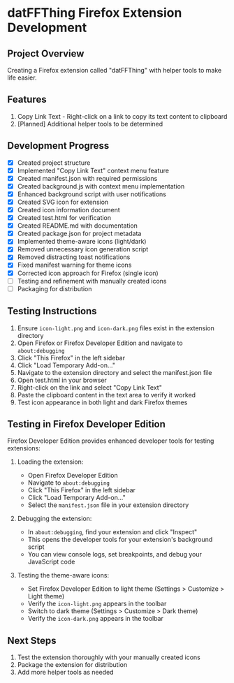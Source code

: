 # datFFThing Firefox Extension Development

## Project Overview
Creating a Firefox extension called "datFFThing" with helper tools to make life easier.

## Features
1. Copy Link Text - Right-click on a link to copy its text content to clipboard
2. [Planned] Additional helper tools to be determined

## Development Progress
- [x] Created project structure
- [x] Implemented "Copy Link Text" context menu feature
- [x] Created manifest.json with required permissions
- [x] Created background.js with context menu implementation
- [x] Enhanced background script with user notifications
- [x] Created SVG icon for extension
- [x] Created icon information document
- [x] Created test.html for verification
- [x] Created README.md with documentation
- [x] Created package.json for project metadata
- [x] Implemented theme-aware icons (light/dark)
- [x] Removed unnecessary icon generation script
- [x] Removed distracting toast notifications
- [x] Fixed manifest warning for theme icons
- [x] Corrected icon approach for Firefox (single icon)
- [ ] Testing and refinement with manually created icons
- [ ] Packaging for distribution

## Testing Instructions
1. Ensure `icon-light.png` and `icon-dark.png` files exist in the extension directory
2. Open Firefox or Firefox Developer Edition and navigate to `about:debugging`
3. Click "This Firefox" in the left sidebar
4. Click "Load Temporary Add-on..."
5. Navigate to the extension directory and select the manifest.json file
6. Open test.html in your browser
7. Right-click on the link and select "Copy Link Text"
8. Paste the clipboard content in the text area to verify it worked
9. Test icon appearance in both light and dark Firefox themes

## Testing in Firefox Developer Edition
Firefox Developer Edition provides enhanced developer tools for testing extensions:

1. Loading the extension:
   - Open Firefox Developer Edition
   - Navigate to `about:debugging`
   - Click "This Firefox" in the left sidebar
   - Click "Load Temporary Add-on..."
   - Select the `manifest.json` file in your extension directory

2. Debugging the extension:
   - In `about:debugging`, find your extension and click "Inspect"
   - This opens the developer tools for your extension's background script
   - You can view console logs, set breakpoints, and debug your JavaScript code

3. Testing the theme-aware icons:
   - Set Firefox Developer Edition to light theme (Settings > Customize > Light theme)
   - Verify the `icon-light.png` appears in the toolbar
   - Switch to dark theme (Settings > Customize > Dark theme)
   - Verify the `icon-dark.png` appears in the toolbar

## Next Steps
1. Test the extension thoroughly with your manually created icons
2. Package the extension for distribution
3. Add more helper tools as needed